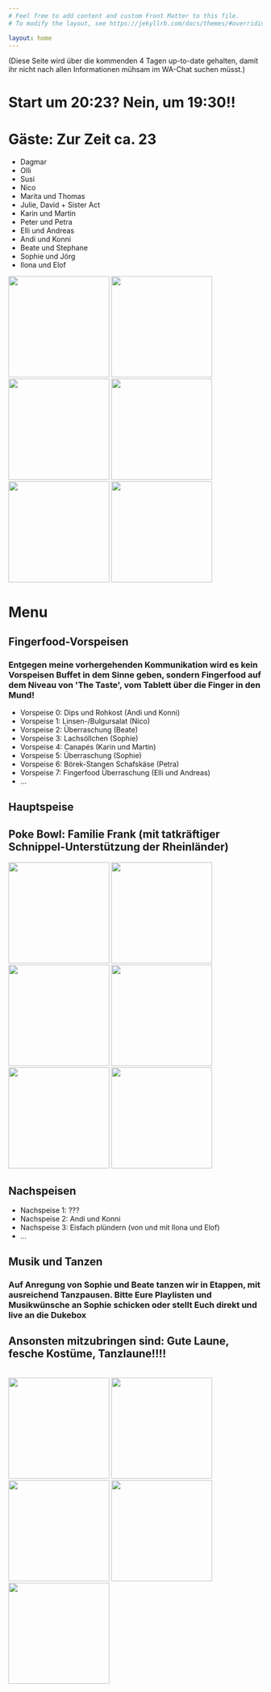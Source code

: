 ```yaml
---
# Feel free to add content and custom Front Matter to this file.
# To modify the layout, see https://jekyllrb.com/docs/themes/#overriding-theme-defaults

layout: home
---
```



<head>
<style>
table {
  font-family: arial, sans-serif;
  border-collapse: collapse;
  width: 80%;
}

td, th {
  border: 1px solid #dddddd;
  text-align: left;
  padding: 8px;
}

tr:nth-child(even) {
  background-color: #dddddd;
}
</style>
</head>


(Diese Seite wird über die kommenden 4 Tagen up-to-date gehalten, damit ihr nicht nach allen Informationen mühsam im WA-Chat suchen müsst.)

<h1> Start um 20:23? Nein, um 19:30!! </h1> 
<h1> Gäste: Zur Zeit ca. 23 </h1> 

<ul> 
<li>Dagmar</li>
<li>Olli</li>
<li>Susi</li>
<li>Nico</li>
<li>Marita und Thomas</li>
<li>Julie, David + Sister Act</li>
<li>Karin und Martin</li>
<li>Peter und Petra</li>
<li>Elli und Andreas</li>
<li>Andi und Konni</li>
<li>Beate und Stephane</li>
<li>Sophie und Jörg</li>
<li>Ilona und Elof</li>
</ul>
<a><img src="./Bild3.jpg" height = "200"></a>
<a><img src="./Bild19.jpg" height = "200"></a>
<a><img src="./Bild21.jpg" height = "200"></a>
<a><img src="./Bild12.jpg" height = "200"></a>
<a><img src="./bild24.jpg" height = "200"></a>
<a><img src="./Bild16.jpg" height = "200"></a>
<h1> Menu </h1> 
<h2> Fingerfood-Vorspeisen </h2> 
<h3> Entgegen meine vorhergehenden Kommunikation wird es kein Vorspeisen Buffet in dem Sinne geben, sondern Fingerfood auf dem Niveau von 'The Taste', vom Tablett über die Finger in den Mund!</h3> 
<ul> 
<li>Vorspeise 0: Dips und Rohkost (Andi und Konni)</li>
<li>Vorspeise 1: Linsen-/Bulgursalat (Nico)</li>
<li>Vorspeise 2: Überraschung (Beate) </li>
<li>Vorspeise 3: Lachsöllchen (Sophie) </li>
<li>Vorspeise 4: Canapés (Karin und Martin) </li>
<li>Vorspeise 5: Überraschung (Sophie) </li>
<li>Vorspeise 6: Börek-Stangen Schafskäse (Petra) </li>
<li>Vorspeise 7: Fingerfood Überraschung (Elli und Andreas) </li>

<li>... </li>
</ul>

<h2> Hauptspeise </h2> 
<h2> Poke Bowl: Familie Frank (mit tatkräftiger Schnippel-Unterstützung der Rheinländer)</h2> 
<a><img src="./Bild4.jpg" height = "200"></a>
<a><img src="./Bild5.jpg" height = "200"></a>
<a><img src="./Bild6.jpg" height = "200"></a>
<a><img src="./Bild7.jpg" height = "200"></a>
<a><img src="./Bild8.jpg" height = "200"></a>
<a><img src="./Bild9.jpg" height = "200"></a>

<h2> Nachspeisen </h2> 
<ul> 
<li>Nachspeise 1: ??? </li>
<li>Nachspeise 2: Andi und Konni </li>
<li>Nachspeise 3: Eisfach plündern (von und mit Ilona und Elof) </li>
<li>... </li>
</ul>

<h2> Musik und Tanzen </h2> 
<h3> Auf Anregung von Sophie und Beate tanzen wir in Etappen, mit ausreichend Tanzpausen. Bitte Eure Playlisten und Musikwünsche an Sophie schicken oder stellt Euch direkt  und live an die Dukebox </h3> 


<h2> 
Ansonsten mitzubringen sind: Gute Laune, fesche Kostüme, Tanzlaune!!!!</h2> 
<br>
<a><img src="./Bild30.jpeg" height = "200"></a>
<a><img src="./Bild31.jpeg" height = "200"></a>
<a><img src="./Bild32.jpeg" height = "200"></a>
<a><img src="./Bild33.jpeg" height = "200"></a>
<a><img src="./Bild34.jpeg" height = "200"></a>

